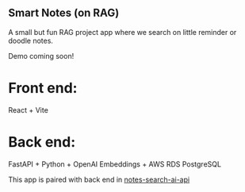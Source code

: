 ## Smart Notes (on RAG)

A small but fun RAG project app where we search on little reminder or doodle notes.

Demo coming soon!

# **Front end:**
React + Vite 
# **Back end:** 
FastAPI + Python + OpenAI Embeddings + AWS RDS PostgreSQL

This app is paired with back end in [notes-search-ai-api](https://github.com/svyoung/notes-search-ai-api)